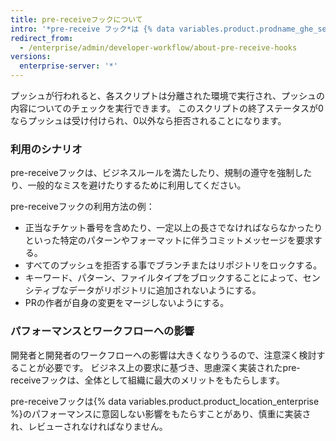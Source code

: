 ```yaml
---
title: pre-receiveフックについて
intro: '*pre-receive フック*は {% data variables.product.prodname_ghe_server %} アプライアンス上で動作するスクリプトで、品質チェックを実装するために利用できます。'
redirect_from:
  - /enterprise/admin/developer-workflow/about-pre-receive-hooks
versions:
  enterprise-server: '*'
---
```


プッシュが行われると、各スクリプトは分離された環境で実行され、プッシュの内容についてのチェックを実行できます。 このスクリプトの終了ステータスが0ならプッシュは受け付けられ、0以外なら拒否されることになります。

### 利用のシナリオ
pre-receiveフックは、ビジネスルールを満たしたり、規制の遵守を強制したり、一般的なミスを避けたりするために利用してください。

pre-receiveフックの利用方法の例：

- 正当なチケット番号を含めたり、一定以上の長さでなければならなかったりといった特定のパターンやフォーマットに伴うコミットメッセージを要求する。
- すべてのプッシュを拒否する事でブランチまたはリポジトリをロックする。
- キーワード、パターン、ファイルタイプをブロックすることによって、センシティブなデータがリポジトリに追加されないようにする。
- PRの作者が自身の変更をマージしないようにする。

### パフォーマンスとワークフローへの影響
開発者と開発者のワークフローへの影響は大きくなりうるので、注意深く検討することが必要です。 ビジネス上の要求に基づき、思慮深く実装されたpre-receiveフックは、全体として組織に最大のメリットをもたらします。

pre-receiveフックは{% data variables.product.product_location_enterprise %}のパフォーマンスに意図しない影響をもたらすことがあり、慎重に実装され、レビューされなければなりません。
